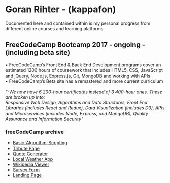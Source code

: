 
# Goran Rihter - (kappafon)

Documented here and contained within is my personal progress from different online courses and learning platforms.

## FreeCodeCamp Bootcamp 2017 - ongoing - (including beta site)

• FreeCodeCamp’s Front End & Back End Development programs cover an estimated 1200 hours of coursework that includes HTML5, CSS, JavaScript and jQuery, Node.js, Express.js, Git, MongoDB and working with APIs <br />
• FreeCodeCamp’s Beta site has a remastered and more current curriculum <br /><br />
_"-We now have 6 200-hour certificates instead of 3 400-hour ones. These are broken up into: <br />
      Responsive Web Design, Algorithms and Data Structures, Front End Libraries (includes React and Redux), Data Visualization (includes D3), APIs and Microservices (includes Node, Express, and MongoDB), Quality Assurance and Information Security"_

### freeCodeCamp archive 
- [Basic-Algorithm-Scripting](https://github.com/kappafon/kappafon.github.io/tree/master/Basic-Algorithm-Scripting)
- [Tribute Page](https://kappafon.github.io/tribute-page/index.html)
- [Quote Generator](https://kappafon.github.io/quote-generator/index.html)
- [Local Weather App](https://kappafon.github.io/local-weather/index.html)
- [Wikipedia Viewer](https://kappafon.github.io/wikipedia-viewer/index.html)
- [Survey Form](https://kappafon.github.io/survey-form/index.html)
- [Landing Page](https://kappafon.github.io/landing-page/index.html)

